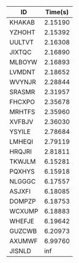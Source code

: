 |ID|Time(s)|
|-|-|
|KHAKAB|2.15190|
|YZHOHT|2.15392|
|UULTVT|2.16308|
|JIXTQC|2.16890|
|MLBOYW|2.16893|
|LVMDNT|2.18652|
|WVYNJR|2.28844|
|SRASMR|2.31957|
|FHCXPO|2.35678|
|MRHTFS|2.35960|
|XVFBJV|2.36030|
|YSYILE|2.78684|
|LMHEQI|2.79119|
|HRQJRI|2.81811|
|TKWJLM|6.15281|
|PQXHYS|6.15918|
|NLGGGC|6.17557|
|ASJXFI|6.18085|
|DOMPZP|6.18753|
|WCXUMP|6.18883|
|WHEFJE|6.19642|
|GUZCWB|6.20973|
|AXUMWF|6.99760|
|JISNLD|inf|
